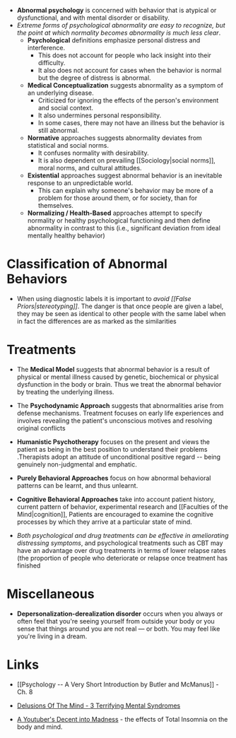 * **Abnormal psychology** is concerned with behavior that is atypical or dysfunctional, and with mental disorder or disability.
* *Extreme forms of psychological abnormality are easy to recognize, but the point at which normality becomes abnormality is much less clear*.
	* **Psychological** definitions emphasize personal distress and interference. 
		* This does not account for people who lack insight into their difficulty.
		* It also does not account for cases when the behavior is normal but the degree of distress is abnormal.
	* **Medical Conceptualization** suggests abnormality as a symptom of an underlying disease.
		* Criticized for ignoring the effects of the person's environment and social context.
		* It also undermines personal responsibility.
		* In some cases, there may not have an illness but the behavior is still abnormal.
	* **Normative** approaches suggests abnormality deviates from statistical and social norms.
		* It confuses normality with desirability.
		* It is also dependent on prevailing [[Sociology|social norms]], moral norms, and cultural attitudes.
	* **Existential** approaches suggest abnormal behavior is an inevitable response to an unpredictable world. 
		* This can explain why someone's behavior may be more of a problem for those around them, or for society, than for themselves.
	* **Normalizing / Health-Based** approaches attempt to specify normality or healthy psychological functioning and then define abnormality in contrast to this (i.e., significant deviation from ideal mentally healthy behavior)

# Classification of Abnormal Behaviors
* When using diagnostic labels it is important to *avoid [[False Priors|stereotyping]]*. The danger is that once people are given a label, they may be seen as identical to other people with the same label when in fact the differences are as marked as the similarities

# Treatments
* The **Medical Model** suggests that abnormal behavior is a result of physical or mental illness caused by genetic, biochemical or physical dysfunction in the body or brain.  Thus we treat the abnormal behavior by treating the underlying illness.
* The **Psychodynamic Approach** suggests that abnormalities arise from defense mechanisms. Treatment focuses on early life experiences and involves revealing the patient's unconscious motives and resolving original conflicts
* **Humanistic Psychotherapy** focuses on the present and views the patient as being in the best position to understand their problems .Therapists adopt an attitude of unconditional positive regard -- being genuinely non-judgmental and emphatic. 
* **Purely Behavioral Approaches** focus on how abnormal behavioral patterns can be learnt, and thus unlearnt. 
* **Cognitive Behavioral Approaches** take into account patient history, current pattern of behavior, experimental research and [[Faculties of the Mind|cognition]], Patients are encouraged to examine  the cognitive processes by which they arrive at a particular state of mind. 


* *Both psychological and drug treatments can be effective in ameliorating distressing symptoms*, and psychological treatments such as CBT may have an advantage over drug treatments in terms of lower relapse rates (the proportion of people who deteriorate or relapse once treatment has finished

# Miscellaneous
* **Depersonalization-derealization disorder** occurs when you always or often feel that you're seeing yourself from outside your body or you sense that things around you are not real — or both. You may feel like you're living in a dream.

# Links
 * [[Psychology -- A Very Short Introduction by Butler and McManus]] - Ch. 8

* [Delusions Of The Mind - 3 Terrifying Mental Syndromes](https://www.youtube.com/watch?v=qFUKkWU4nlQ)
* [A Youtuber's Decent into Madness](https://www.youtube.com/watch?v=2V0_yLGRIQ0) - the effects of Total Insomnia on the body and mind.
